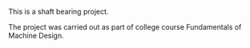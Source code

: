 This is a shaft bearing project.

The project was carried out as part of college course Fundamentals of Machine Design.
